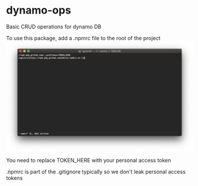 # dynamo-ops
Basic CRUD operations for dynamo DB

To use this package, add a .npmrc file to the root of the project
![.npmrc](./img1.png)

You need to replace TOKEN_HERE with your personal access token

.npmrc is part of the .gitignore typically so we don't leak personal access tokens
